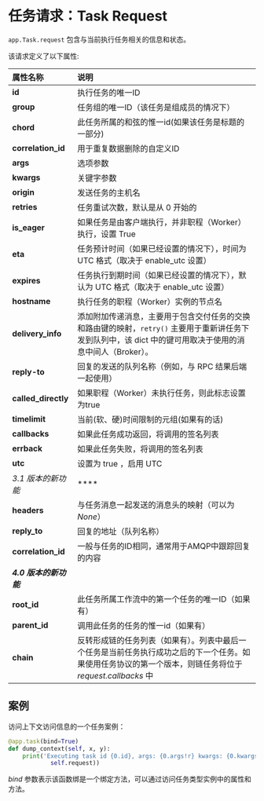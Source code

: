 # 任务请求：Task Request

`app.Task.request` 包含与当前执行任务相关的信息和状态。

该请求定义了以下属性:

| 属性名称 | 说明 |
| :--- | :--- |
| **id** | 执行任务的唯一ID |
| **group** | 任务组的唯一ID（该任务是组成员的情况下） |
| **chord** | 此任务所属的和弦的惟一id\(如果该任务是标题的一部分\) |
| **correlation\_id** | 用于重复数据删除的自定义ID |
| **args** | 选项参数 |
| **kwargs** | 关键字参数 |
| **origin** | 发送任务的主机名 |
| **retries** | 任务重试次数，默认是从 0 开始的 |
| **is\_eager** | 如果任务是由客户端执行，并非职程（Worker）执行，设置 True |
| **eta** | 任务预计时间（如果已经设置的情况下），时间为 UTC 格式（取决于 enable\_utc 设置） |
| **expires** | 任务执行到期时间（如果已经设置的情况下），默认为 UTC 格式（取决于 enable\_utc 设置） |
| **hostname** | 执行任务的职程（Worker）实例的节点名 |
| **delivery\_info** | 添加附加传递消息，主要用于包含交付任务的交换和路由键的映射，`retry()` 主要用于重新讲任务下发到队列中，该 dict 中的键可用取决于使用的消息中间人（Broker）。 |
| **reply-to** | 回复的发送的队列名称（例如，与 RPC 结果后端一起使用） |
| **called\_directly** | 如果职程（Worker）未执行任务，则此标志设置为true |
| **timelimit** | 当前\(软、硬\)时间限制的元组\(如果有的话\) |
| **callbacks** | 如果此任务成功返回，将调用的签名列表 |
| **errback** | 如果此任务失败，将调用的签名列表 |
| **utc** | 设置为 true ，启用 UTC |
| _3.1 版本的新功能_ | \*\*\*\* |
| **headers** | 与任务消息一起发送的消息头的映射（可以为 _None_） |
| **reply\_to** | 回复的地址（队列名称） |
| **correlation\_id** | 一般与任务的ID相同，通常用于AMQP中跟踪回复的内容 |
| _**4.0 版本的新功能**_ |  |
| **root\_id** | 此任务所属工作流中的第一个任务的唯一ID（如果有） |
| **parent\_id** | 调用此任务的任务的惟一id（如果有） |
| **chain** | 反转形成链的任务列表（如果有）。列表中最后一个任务是当前任务执行成功之后的下一个任务。如果使用任务协议的第一个版本，则链任务将位于 _request.callbacks_ 中 |

## 案例

访问上下文访问信息的一个任务案例：

```python
@app.task(bind=True)
def dump_context(self, x, y):
    print('Executing task id {0.id}, args: {0.args!r} kwargs: {0.kwargs!r}'.format(
            self.request))
```

_bind_ 参数表示该函数绑是一个绑定方法，可以通过访问任务类型实例中的属性和方法。

